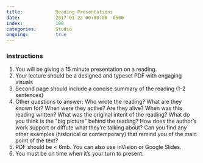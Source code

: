 ```yaml
---
title:            Reading Presentations
date:             2017-01-22 00:00:00 -0500
index:            100
categories:       Studio
ongoing:          true
---
```


### Instructions

1. You will be giving a 15 minute presentation on a reading.
2. Your lecture should be a designed and typeset PDF with engaging visuals
3. Second page should include a concise summary of the reading (1-2 sentences)
4. Other questions to answer: Who wrote the reading? What are they known for? When were they active? Are they alive? When was this reading written? What was the original intent of the reading? What do you think is the "big picture" behind the reading? How does the author&rsquo;s work support or diffute what they&rsquo;re talking about? Can you find any other examples (historical or contemporary) that remind you of the main point of the text?
5. PDF should be < 6mb. You can also use InVision or Google Slides.
6. You must be on time when it&rsquo;s your turn to present.
